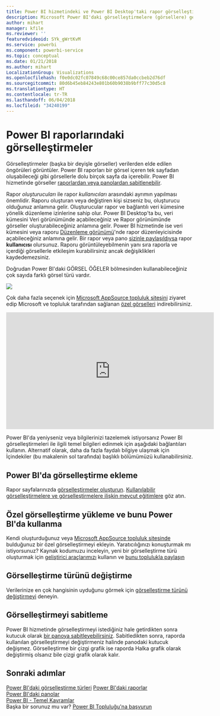 ```yaml
---
title: Power BI hizmetindeki ve Power BI Desktop'taki rapor görselleştirmelerine genel bakış
description: Microsoft Power BI'daki görselleştirmelere (görsellere) genel bakış.
author: mihart
manager: kfile
ms.reviewer: ''
featuredvideoid: SYk_gWrtKvM
ms.service: powerbi
ms.component: powerbi-service
ms.topic: conceptual
ms.date: 01/21/2018
ms.author: mihart
LocalizationGroup: Visualizations
ms.openlocfilehash: f0e0dc02fc07849c68c00ce857da0ccbeb2d76df
ms.sourcegitcommit: 80d6b45eb84243e801b60b9038b9bff77c30d5c8
ms.translationtype: HT
ms.contentlocale: tr-TR
ms.lasthandoff: 06/04/2018
ms.locfileid: "34240199"
---
```

# <a name="visualizations-in-power-bi-reports"></a>Power BI raporlarındaki görselleştirmeler
Görselleştirmeler (başka bir deyişle görseller) verilerden elde edilen öngörüleri görüntüler. Power BI raporları bir görsel içeren tek sayfadan oluşabileceği gibi görsellerle dolu birçok sayfa da içerebilir. Power BI hizmetinde görseller [raporlardan veya panolardan sabitlenebilir](service-dashboard-pin-tile-from-report.md). 

Rapor *oluşturucuları* ile rapor *kullanıcıları* arasındaki ayrımın yapılması önemlidir. Raporu oluşturan veya değiştiren kişi sizseniz bu, oluşturucu olduğunuz anlamına gelir.  Oluşturucular rapor ve bağlantılı veri kümesine yönelik düzenleme izinlerine sahip olur. Power BI Desktop'ta bu, veri kümesini Veri görünümünde açabileceğiniz ve Rapor görünümünde görseller oluşturabileceğiniz anlamına gelir. Power BI hizmetinde ise veri kümesini veya raporu [Düzenleme görünümü](service-reading-view-and-editing-view.md)'nde rapor düzenleyicisinde açabileceğiniz anlamına gelir. Bir rapor veya pano [sizinle paylaşıldıysa](service-shared-with-me.md) rapor **kullanıcısı** olursunuz. Raporu görüntüleyebilmenin yanı sıra raporla ve içerdiği görsellerle etkileşim kurabilirsiniz ancak değişiklikleri kaydedemezsiniz.

Doğrudan Power BI'daki GÖRSEL ÖĞELER bölmesinden kullanabileceğiniz çok sayıda farklı görsel türü vardır. 

![](media/power-bi-report-visualizations/power-bi-visualizations.png)

Çok daha fazla seçenek için [Microsoft AppSource topluluk sitesini](https://appsource.microsoft.com) ziyaret edip Microsoft ve topluluk tarafından sağlanan [özel görselleri](https://appsource.microsoft.com/marketplace/apps?product=power-bi-visuals&page=1) indirebilirsiniz.    

<iframe width="560" height="315" src="https://www.youtube.com/embed/SYk_gWrtKvM?list=PL1N57mwBHtN0JFoKSR0n-tBkUJHeMP2cP" frameborder="0" allowfullscreen></iframe>


  Power BI'da yeniyseniz veya bilgilerinizi tazelemek istiyorsanız Power BI görselleştirmeleri ile ilgili temel bilgileri edinmek için aşağıdaki bağlantıları kullanın.  Alternatif olarak, daha da fazla faydalı bilgiye ulaşmak için İçindekiler (bu makalenin sol tarafında) başlıklı bölümümüzü kullanabilirsiniz.

## <a name="add-a-visualization-in-power-bi"></a>Power BI'da görselleştirme ekleme
Rapor sayfalarınızda [görselleştirmeler oluşturun](power-bi-report-add-visualizations-i.md). [Kullanılabilir görselleştirmelere ve görselleştirmelere ilişkin mevcut eğitimlere](power-bi-visualization-types-for-reports-and-q-and-a.md) göz atın. 

## <a name="upload-a-custom-visualization-and-use-it-in-power-bi"></a>Özel görselleştirme yükleme ve bunu Power BI'da kullanma
Kendi oluşturduğunuz veya [Microsoft AppSource topluluk sitesinde](https://appsource.microsoft.com/marketplace/apps?product=power-bi-visuals) bulduğunuz bir özel görselleştirmeyi ekleyin. Yaratıcılığınızı konuşturmak mı istiyorsunuz? Kaynak kodumuzu inceleyin, yeni bir görselleştirme türü oluşturmak için [geliştirici araçlarımızı](service-custom-visuals-getting-started-with-developer-tools.md) kullanın ve [bunu toplulukla paylaşın](developer/office-store.md)

## <a name="change-the-visualization-type"></a>Görselleştirme türünü değiştirme
Verilerinize en çok hangisinin uyduğunu görmek için [görselleştirme türünü değiştirmeyi](power-bi-report-change-visualization-type.md) deneyin.

## <a name="pin-the-visualization"></a>Görselleştirmeyi sabitleme
Power BI hizmetinde görselleştirmeyi istediğiniz hale getirdikten sonra kutucuk olarak [bir panoya sabitleyebilirsiniz](service-dashboard-pin-tile-from-report.md). Sabitledikten sonra, raporda kullanılan görselleştirmeyi değiştirmeniz halinde panodaki kutucuk değişmez. Görselleştirme bir çizgi grafik ise raporda Halka grafik olarak değiştirmiş olsanız bile çizgi grafik olarak kalır.

## <a name="next-steps"></a>Sonraki adımlar
[Power BI'daki görselleştirme türleri](power-bi-visualization-types-for-reports-and-q-and-a.md)
[Power BI'daki raporlar](service-reports.md)  
[Power BI'daki panolar](service-dashboards.md)  
[Power BI - Temel Kavramlar](service-basic-concepts.md)  
Başka bir sorunuz mu var? [Power BI Topluluğu'na başvurun](http://community.powerbi.com/)

